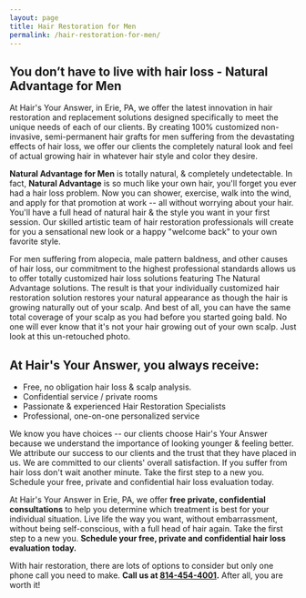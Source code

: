 ```yaml
---
layout: page
title: Hair Restoration for Men
permalink: /hair-restoration-for-men/
---
```


## You don’t have to live with hair loss - Natural Advantage for Men

At Hair's Your Answer, in Erie, PA, we offer the latest innovation in hair restoration and replacement solutions designed specifically to meet the unique needs of each of our clients. By creating 100% customized non-invasive, semi-permanent hair grafts for men suffering from the devastating effects of hair loss, we offer our clients the completely natural look and feel of actual growing hair in whatever hair style and color they desire.

**Natural Advantage for Men** is totally natural, & completely undetectable. In fact, **Natural Advantage** is so much like your own hair, you'll forget you ever had a hair loss problem. Now you can shower, exercise, walk into the wind, and apply for that promotion at work -- all without worrying about your hair. You'll have a full head of natural hair & the style you want in your first session. Our skilled artistic team of hair restoration professionals will create for you a sensational new look or a happy "welcome back" to your own favorite style.

For men suffering from alopecia, male pattern baldness, and other causes of hair loss, our commitment to the highest professional standards allows us to offer totally customized hair loss solutions featuring The Natural Advantage solutions. The result is that your individually customized hair restoration solution restores your natural appearance as though the hair is growing naturally out of your scalp. And best of all, you can have the same total coverage of your scalp as you had before you started going bald. No one will ever know that it's not your hair growing out of your own scalp. Just look at this un-retouched photo.

## At Hair's Your Answer, you always receive:

- Free, no obligation hair loss & scalp analysis.
- Confidential service / private rooms
- Passionate & experienced Hair Restoration Specialists
- Professional, one-on-one personalized service

We know you have choices -- our clients choose Hair's Your Answer because we understand the importance of looking younger & feeling better. We attribute our success to our clients and the trust that they have placed in us. We are committed to our clients' overall satisfaction. If you suffer from hair loss don't wait another minute. Take the first step to a new you. Schedule your free, private and confidential hair loss evaluation today.

At Hair's Your Answer in Erie, PA, we offer **free private, confidential consultations** to help you determine which treatment is best for your individual situation. Live life the way you want, without embarrassment, without being self-conscious, with a full head of hair again. Take the first step to a new you. **Schedule your free, private and confidential hair loss evaluation today.**

With hair restoration, there are lots of options to consider but only one phone call you need to make. **Call us at [814-454-4001](tel:814-454-4001).** After all, you are worth it!

